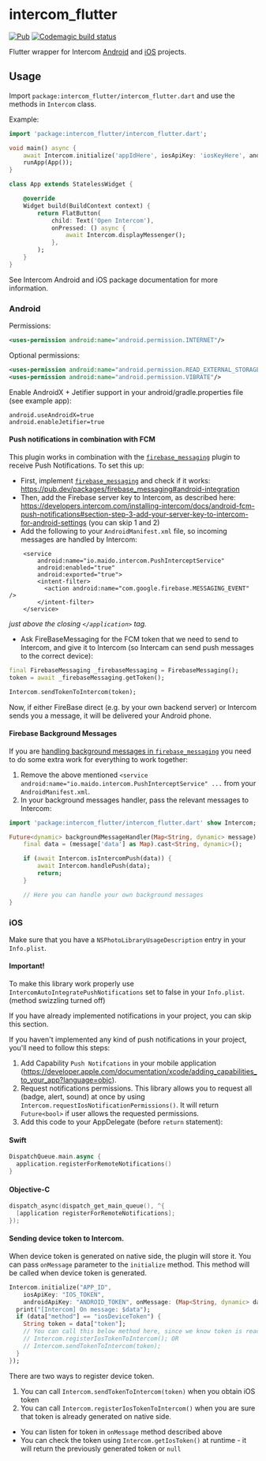 # intercom_flutter

[![Pub](https://img.shields.io/badge/Pub-2.2.0-orange.svg)](https://pub.dev/packages/intercom_flutter)
[![Codemagic build status](https://api.codemagic.io/apps/5cef7aa5a415930008ecf27b/5cef7aa5a415930008ecf27a/status_badge.svg)](https://codemagic.io/apps/5cef7aa5a415930008ecf27b/5cef7aa5a415930008ecf27a/latest_build)

Flutter wrapper for Intercom [Android](https://github.com/intercom/intercom-android) and [iOS](https://github.com/intercom/intercom-ios) projects.

## Usage

Import `package:intercom_flutter/intercom_flutter.dart` and use the methods in `Intercom` class.

Example:
```dart
import 'package:intercom_flutter/intercom_flutter.dart';

void main() async {
    await Intercom.initialize('appIdHere', iosApiKey: 'iosKeyHere', androidApiKey: 'androidKeyHere');
    runApp(App());
}

class App extends StatelessWidget {

    @override
    Widget build(BuildContext context) {
        return FlatButton(
            child: Text('Open Intercom'),
            onPressed: () async {
                await Intercom.displayMessenger();
            },
        );
    }
}

```

See Intercom Android and iOS package documentation for more information.

### Android

Permissions:
```xml
<uses-permission android:name="android.permission.INTERNET"/>
```

Optional permissions:

```xml
<uses-permission android:name="android.permission.READ_EXTERNAL_STORAGE"/>
<uses-permission android:name="android.permission.VIBRATE"/>
```

Enable AndroidX + Jetifier support in your android/gradle.properties file (see example app):

```
android.useAndroidX=true
android.enableJetifier=true
```

#### Push notifications in combination with FCM
This plugin works in combination with the [`firebase_messaging`](https://pub.dev/packages/firebase_messaging) plugin to receive Push Notifications. To set this up:

* First, implement [`firebase_messaging`](https://pub.dev/packages/firebase_messaging) and check if it works: https://pub.dev/packages/firebase_messaging#android-integration
* Then, add the Firebase server key to Intercom, as described here: https://developers.intercom.com/installing-intercom/docs/android-fcm-push-notifications#section-step-3-add-your-server-key-to-intercom-for-android-settings (you can skip 1 and 2)
* Add the following to your  `AndroidManifest.xml` file, so incoming messages are handled by Intercom:

```
    <service
        android:name="io.maido.intercom.PushInterceptService"
        android:enabled="true"
        android:exported="true">
        <intent-filter>
          <action android:name="com.google.firebase.MESSAGING_EVENT" />
        </intent-filter>
    </service>
```
_just above the closing `</application>` tag._

* Ask FireBaseMessaging for the FCM token that we need to send to Intercom, and give it to Intercom (so Intercam can send push messages to the correct device):

```dart
final FirebaseMessaging _firebaseMessaging = FirebaseMessaging();
token = await _firebaseMessaging.getToken();

Intercom.sendTokenToIntercom(token);
```

Now, if either FireBase direct (e.g. by your own backend server) or Intercom sends you a message, it will be delivered your Android phone.

#### Firebase Background Messages

If you are [handling background messages in `firebase_messaging`](https://github.com/FirebaseExtended/flutterfire/tree/master/packages/firebase_messaging#optionally-handle-background-messages) you need to do some extra work for everything to work together:

1. Remove the above mentioned `<service android:name="io.maido.intercom.PushInterceptService" ...` from your `AndroidManifest.xml`.
2. In your background messages handler, pass the relevant messages to Intercom:

```dart
import 'package:intercom_flutter/intercom_flutter.dart' show Intercom;

Future<dynamic> backgroundMessageHandler(Map<String, dynamic> message) async {
    final data = (message['data'] as Map).cast<String, dynamic>();

    if (await Intercom.isIntercomPush(data)) {
        await Intercom.handlePush(data);
        return;
    }

    // Here you can handle your own background messages
}
```

### iOS
Make sure that you have a `NSPhotoLibraryUsageDescription` entry in your `Info.plist`.

#### Important! 
To make this library work properly use `IntercomAutoIntegratePushNotifications` set to false in your `Info.plist`. (method swizzling turned off)

If you have already implemented notifications in your project, you can skip this section.

If you haven't implemented any kind of push notifications in your project, you'll need to follow this steps:
1. Add Capability `Push Notifcations` in your mobile application (https://developer.apple.com/documentation/xcode/adding_capabilities_to_your_app?language=objc).
2. Request notifications permissions. This library allows you to request all (badge, alert, sound) at once by using `Intercom.requestIosNotificationPermissions()`. It will return `Future<bool>` if user allows the requested permissions.
3. Add this code to your AppDelegate (before `return` statement):

#### Swift
```swift
DispatchQueue.main.async {
  application.registerForRemoteNotifications()
}
```
#### Objective-C
```objectivec
dispatch_async(dispatch_get_main_queue(), ^{
  [application registerForRemoteNotifications];
});
```

#### Sending device token to Intercom.

When device token is generated on native side, the plugin will store it. You can pass `onMessage` parameter to the `initialize` method. This method will be called when device token is generated.
```dart
Intercom.initialize("APP_ID",
    iosApiKey: "IOS_TOKEN",
    androidApiKey: "ANDROID_TOKEN", onMessage: (Map<String, dynamic> data) {
  print("[Intercom] On message: $data");
  if (data["method"] == "iosDeviceToken") {
    String token = data["token"];
    // You can call this below method here, since we know token is ready
    // Intercom.registerIosTokenToIntercom(); OR
    // Intercom.sendTokenToIntercom(token);
  }
});
```

There are two ways to register device token.
1. You can call `Intercom.sendTokenToIntercom(token)` when you obtain iOS token
2. You can call `Intercom.registerIosTokenToIntercom()` when you are sure that token is already generated on native side.
 * You can listen for token in `onMessage` method described above
 * You can check the token using `Intercom.getIosToken()` at runtime - it will return the previously generated token or `null`
 